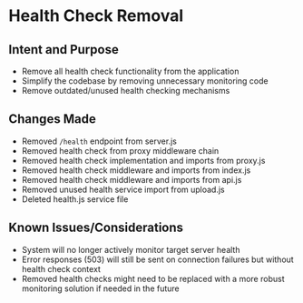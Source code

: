 # Health Check Removal

## Intent and Purpose
- Remove all health check functionality from the application
- Simplify the codebase by removing unnecessary monitoring code
- Remove outdated/unused health checking mechanisms

## Changes Made
- Removed `/health` endpoint from server.js
- Removed health check from proxy middleware chain 
- Removed health check implementation and imports from proxy.js
- Removed health check middleware and imports from index.js
- Removed health check middleware and imports from api.js
- Removed unused health service import from upload.js
- Deleted health.js service file

## Known Issues/Considerations
- System will no longer actively monitor target server health
- Error responses (503) will still be sent on connection failures but without health check context
- Removed health checks might need to be replaced with a more robust monitoring solution if needed in the future
